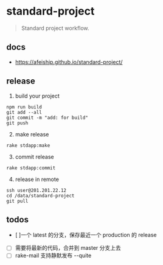 # standard-project
> Standard project workflow.

## docs
- https://afeiship.github.io/standard-project/

## release
1. build your project
  ```shell
  npm run build
  git add --all
  git commit -m "add: for build"
  git push
  ```

2. make release
  ```shell
  rake stdapp:make
  ```

3. commit release
  ```shell
  rake stdapp:commit
  ```

4. release in remote
  ```shell
  ssh user@201.201.22.12
  cd /data/standard-project
  git pull
  ```

## todos
- [ ]一个 latest 的分支，保存最近一个 production 的 release
- [ ] 需要将最新的代码，合并到 master 分支上去
- [ ] rake-mail 支持静默发布 --quite